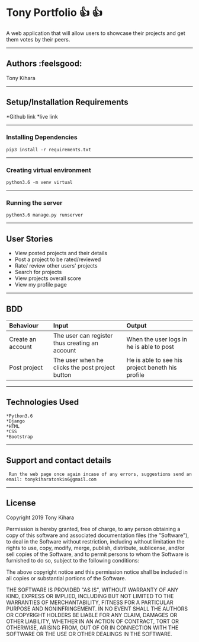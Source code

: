 # Tony Portfolio :+1: :+1:

A web application that will allow users to showcase their projects and get them votes by their peers.

---------------------------
## Authors :feelsgood:

Tony Kihara


----------------------------------------
## Setup/Installation Requirements

*Github link 
*live link 

---------------------------------------
### Installing Dependencies

~~~
pip3 install -r requirements.txt
~~~

--------------------------------------
### Creating virtual environment
~~~
python3.6 -m venv virtual
~~~

-------------------------------------
### Running the server
~~~
python3.6 manage.py runserver
~~~

----------------------------------
## User Stories

* View posted projects and their details
* Post a project to be rated/reviewed
* Rate/ review other users' projects
* Search for projects
* View projects overall score
* View my profile page

-------------------------
## BDD

|Behaviour|Input|Output|
|:--------|:-----|:----|
|Create an account|The user can register thus creating an account|When the user logs in he is able to post|
|Post project|The user when he clicks the post project button|He is able to see his project beneth his profile|

------------------------------------
## Technologies Used
~~~
*Python3.6
*Django
*HTML
*CSS
*Bootstrap
~~~
----------------------------------------------------------------------
## Support and contact details
~~~
 Run the web page once again incase of any errors, suggestions send an email: tonykiharatonkin6@gmail.com 
~~~

-------------------------------------------------------
## License

 Copyright 2019 Tony Kihara

 Permission is hereby granted, free of charge, to any person obtaining a copy of this software and associated documentation files (the "Software"), to deal in the Software without restriction, including without limitation the rights to use, copy, modify, merge, publish, distribute, sublicense, and/or sell copies of the Software, and to permit persons to whom the Software is furnished to do so, subject to the following conditions:

 The above copyright notice and this permission notice shall be included in all copies or substantial portions of the Software.

 THE SOFTWARE IS PROVIDED "AS IS", WITHOUT WARRANTY OF ANY KIND, EXPRESS OR IMPLIED, INCLUDING BUT NOT LIMITED TO THE WARRANTIES OF MERCHANTABILITY, FITNESS FOR A PARTICULAR PURPOSE AND NONINFRINGEMENT. IN NO EVENT SHALL THE AUTHORS OR COPYRIGHT HOLDERS BE LIABLE FOR ANY CLAIM, DAMAGES OR OTHER LIABILITY, WHETHER IN AN ACTION OF CONTRACT, TORT OR OTHERWISE, ARISING FROM, OUT OF OR IN CONNECTION WITH THE SOFTWARE OR THE USE OR OTHER DEALINGS IN THE SOFTWARE.